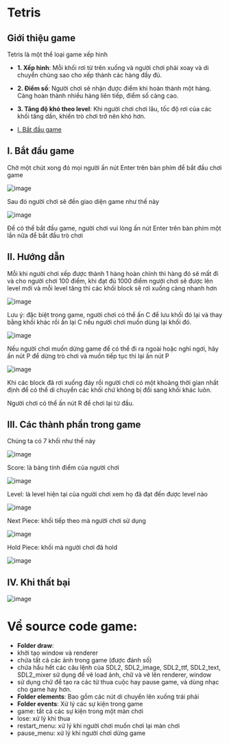 # Tetris

## Giới thiệu game

Tetris là một thể loại game xếp hình 

- **1. Xếp hình**: Mỗi khối rơi từ trên xuống và người chơi phải xoay và di chuyển chúng sao cho xếp thành các hàng đầy đủ.
- **2. Điểm số**: Người chơi sẽ nhận được điểm khi hoàn thành một hàng. Càng hoàn thành nhiều hàng liên tiếp, điểm số càng cao.
- **3. Tăng độ khó theo level**: Khi người chơi chơi lâu, tốc độ rơi của các khối tăng dần, khiến trò chơi trở nên khó hơn.

- [I. Bắt đầu game](#1-bắt-đầu-game) 
## I. Bắt đầu game

Chờ một chút xong đó mọi người ấn nút Enter trên bàn phím để bắt đầu chơi game

![image](https://github.com/user-attachments/assets/9bca7fae-c9ea-4e94-af8c-83b2ea6c21c9)

Sau đó người chơi sẽ đến giao diện game như thế này

![image](https://github.com/user-attachments/assets/2cf849c8-6e74-4ade-9216-6b04975a7fc5)

Để có thể bắt đầu game, người chơi vui lòng ấn nút Enter trên bàn phím một lần nữa để bắt đầu trò chơi

## II. Hướng dẫn

Mỗi khi người chơi xếp được thành 1 hàng hoàn chỉnh thì hàng đó sẽ mất đi và cho người chơi 100 điểm, khi đạt đủ 1000 điểm người chơi sẽ được lên level mới
và mỗi level tăng thì các khối block sẽ rơi xuống càng nhanh hơn

![image](https://github.com/user-attachments/assets/b63bb229-f106-42f7-b5b3-e818868024b4)

Lưu ý: đặc biệt trong game, người chơi có thể ấn C để lưu khối đó lại và thay bằng khối khác
rồi ấn lại C nếu người chơi muốn dùng lại khối đó.

![image](https://github.com/user-attachments/assets/194a2d79-89de-4ebd-93d7-c2c2d52baf4a)

Nếu người chơi muốn dừng game để có thể đi ra ngoài hoặc nghỉ ngơi, hãy ấn nút P để dừng trò chơi
và muốn tiếp tục thì lại ấn nút P

![image](https://github.com/user-attachments/assets/b50eae02-9e34-42dd-ab49-1ffb92e9c4bc)

Khi các block đã rơi xuống đáy rồi người chơi có một khoảng thời gian nhất định để có thể di chuyển các khối chứ không
bị đổi sang khối khác luôn.

Người chơi có thể ấn nút R để chơi lại từ đầu.

## III. Các thành phần trong game
Chúng ta có 7 khối như thế này

![image](https://github.com/user-attachments/assets/3b53ed3e-8d08-4889-9747-4f588e60e722)

Score: là bảng tính điểm của người chơi

![image](https://github.com/user-attachments/assets/e2439edf-e301-40dc-bfa1-f46edca00282)

Level: là level hiện tại của người chơi xem họ đã đạt đến được level nào

![image](https://github.com/user-attachments/assets/6276dca8-2b5b-424c-a07f-717f0cf1c806)

Next Piece: khối tiếp theo mà người chơi sử dụng

![image](https://github.com/user-attachments/assets/5c7520d3-6eec-4e4d-8d70-3a421fb64225)

Hold Piece: khối mà người chơi đã hold

![image](https://github.com/user-attachments/assets/a9df5c57-802d-43d8-a997-b465eb926a47)


## IV. Khi thất bại

![image](https://github.com/user-attachments/assets/71ce0859-5f5a-49ba-8d0f-19396fb720ef)

# Về source code game:

- **Folder draw**:
- khởi tạo window và renderer
- chứa tất cả các ảnh trong game (được đánh số)
- chứa hầu hết các câu lệnh của SDL2, SDL2_image, SDL2_ttf, SDL2_text, SDL2_mixer sử dụng để vẽ load ảnh, chữ và vẽ lên renderer, window
- sử dụng chữ để tạo ra các từ thua cuộc hay pause game, và dùng nhạc cho game hay hơn.
- **Folder elements**: Bao gồm các nút di chuyển lên xuống trái phải
- **Folder events**: Xử lý các sự kiện trong game
- game: tất cả các sự kiện trong một màn chơi
- lose: xử lý khi thua
- restart_menu: xử lý khi người chơi muốn chơi lại màn chơi
- pause_menu: xử lý khi người chơi dừng game


